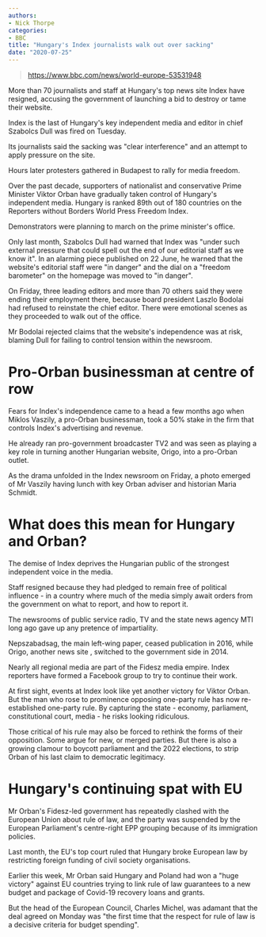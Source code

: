 ```yaml
---
authors:
- Nick Thorpe
categories:
- BBC
title: "Hungary's Index journalists walk out over sacking"
date: "2020-07-25"
---
```


> https://www.bbc.com/news/world-europe-53531948

More than 70 journalists and staff at Hungary's top news site Index have resigned, accusing the government of launching a bid to destroy or tame their website.

Index is the last of Hungary's key independent media and editor in chief Szabolcs Dull was fired on Tuesday.

Its journalists said the sacking was "clear interference" and an attempt to apply pressure on the site.

Hours later protesters gathered in Budapest to rally for media freedom.

Over the past decade, supporters of nationalist and conservative Prime Minister Viktor Orban have gradually taken control of Hungary's independent media. Hungary is ranked 89th out of 180 countries on the Reporters without Borders World Press Freedom Index.

Demonstrators were planning to march on the prime minister's office.

Only last month, Szabolcs Dull had warned that Index was "under such external pressure that could spell out the end of our editorial staff as we know it". In an alarming piece published on 22 June, he warned that the website's editorial staff were "in danger" and the dial on a "freedom barometer" on the homepage was moved to "in danger".

On Friday, three leading editors and more than 70 others said they were ending their employment there, because board president Laszlo Bodolai had refused to reinstate the chief editor. There were emotional scenes as they proceeded to walk out of the office.

Mr Bodolai rejected claims that the website's independence was at risk, blaming Dull for failing to control tension within the newsroom.

# Pro-Orban businessman at centre of row
Fears for Index's independence came to a head a few months ago when Miklos Vaszily, a pro-Orban businessman, took a 50% stake in the firm that controls Index's advertising and revenue.

He already ran pro-government broadcaster TV2 and was seen as playing a key role in turning another Hungarian website, Origo, into a pro-Orban outlet.

As the drama unfolded in the Index newsroom on Friday, a photo emerged of Mr Vaszily having lunch with key Orban adviser and historian Maria Schmidt.

# What does this mean for Hungary and Orban?

The demise of Index deprives the Hungarian public of the strongest independent voice in the media.

Staff resigned because they had pledged to remain free of political influence - in a country where much of the media simply await orders from the government on what to report, and how to report it.

The newsrooms of public service radio, TV and the state news agency MTI long ago gave up any pretence of impartiality.

Nepszabadsag, the main left-wing paper, ceased publication in 2016, while Origo, another news site , switched to the government side in 2014.

Nearly all regional media are part of the Fidesz media empire. Index reporters have formed a Facebook group to try to continue their work.

At first sight, events at Index look like yet another victory for Viktor Orban. But the man who rose to prominence opposing one-party rule has now re-established one-party rule. By capturing the state - economy, parliament, constitutional court, media - he risks looking ridiculous.

Those critical of his rule may also be forced to rethink the forms of their opposition. Some argue for new, or merged parties. But there is also a growing clamour to boycott parliament and the 2022 elections, to strip Orban of his last claim to democratic legitimacy.

# Hungary's continuing spat with EU
Mr Orban's Fidesz-led government has repeatedly clashed with the European Union about rule of law, and the party was suspended by the European Parliament's centre-right EPP grouping because of its immigration policies.

Last month, the EU's top court ruled that Hungary broke European law by restricting foreign funding of civil society organisations.

Earlier this week, Mr Orban said Hungary and Poland had won a "huge victory" against EU countries trying to link rule of law guarantees to a new budget and package of Covid-19 recovery loans and grants.

But the head of the European Council, Charles Michel, was adamant that the deal agreed on Monday was "the first time that the respect for rule of law is a decisive criteria for budget spending".
